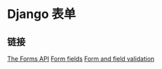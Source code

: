 # Django 表单

## 链接
[The Forms API](https://docs.djangoproject.com/en/2.2/ref/forms/api/)
[Form fields](https://docs.djangoproject.com/en/2.2/ref/forms/fields/)
[Form and field validation](https://docs.djangoproject.com/en/2.2/ref/forms/validation/)

